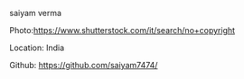 saiyam verma

Photo:https://www.shutterstock.com/it/search/no+copyright

Location: India

Github: https://github.com/saiyam7474/
